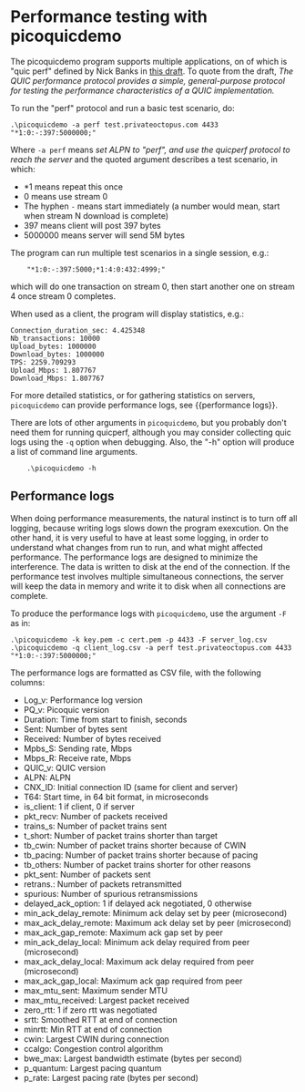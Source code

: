 # Performance testing with picoquicdemo

The picoquicdemo program supports multiple applications, on of which is "quic perf" defined by
Nick Banks in [this draft](https://datatracker.ietf.org/doc/draft-banks-quic-performance/). To
quote from the draft, _The QUIC performance protocol provides a simple, general-purpose
protocol for testing the performance characteristics of a QUIC
implementation._

To run the "perf" protocol and run a basic test scenario, do:
```
.\picoquicdemo -a perf test.privateoctopus.com 4433 "*1:0:-:397:5000000;"
```
Where `-a perf` means _set ALPN to "perf", and use the quicperf protocol to reach the server_
and the quoted argument describes a test scenario, in which:

*   *1 means repeat this once
*   0 means use stream 0
*   The hyphen `-` means start immediately (a number would mean, start when stream N download is complete)
*   397 means client will post 397 bytes
*   5000000 means server will send 5M bytes

The program can run multiple test scenarios in a single session, e.g.:
```
    "*1:0:-:397:5000;*1:4:0:432:4999;"
```
which will do one transaction on stream 0, then start another one on stream 4
once stream 0 completes.

When used as a client, the program will display statistics, e.g.:
```
Connection_duration_sec: 4.425348
Nb_transactions: 10000
Upload_bytes: 1000000
Download_bytes: 1000000
TPS: 2259.709293
Upload_Mbps: 1.807767
Download_Mbps: 1.807767
```
For more detailed statistics, or for gathering statistics on servers, `picoquicdemo`
can provide performance logs, see {{performance logs}}. 

There are lots of other arguments in `picoquicdemo`, but you probably don't need them for
running quicperf, although you may consider collecting quic logs using the `-q` option when
debugging. Also, the "-h"
option will produce a list of command line arguments.
```
    .\picoquicdemo -h
```
## Performance logs

When doing performance measurements, the natural instinct is to turn off all logging, because
writing logs slows down the program exexcution. On the other hand, it is very useful to have
at least some logging, in order to understand what changes from run to run, and what might
affected performance. The performance logs are designed to minimize the interference. The
data is written to disk at the end of the connection. If the performance test involves
multiple simultaneous connections, the server will keep the data in memory and write it to
disk when all connections are complete.

To produce the performance logs with `picoquicdemo`, use the argument `-F` as in:
```
.\picoquicdemo -k key.pem -c cert.pem -p 4433 -F server_log.csv
.\picoquicdemo -q client_log.csv -a perf test.privateoctopus.com 4433 "*1:0:-:397:5000000;"
```
The performance logs are formatted as CSV file, with the following columns:

* Log_v: Performance log version
* PQ_v: Picoquic version
* Duration: Time from start to finish, seconds
* Sent: Number of bytes sent
* Received: Number of bytes received
* Mpbs_S: Sending rate, Mbps
* Mbps_R: Receive rate, Mbps
* QUIC_v: QUIC version
* ALPN: ALPN
* CNX_ID: Initial connection ID (same for client and server)
* T64: Start time, in 64 bit format, in microseconds
* is_client: 1 if client, 0 if server
* pkt_recv: Number of packets received
* trains_s: Number of packet trains sent
* t_short: Number of packet trains shorter than target
* tb_cwin: Number of packet trains shorter because of CWIN
* tb_pacing: Number of packet trains shorter because of pacing
* tb_others: Number of packet trains shorter for other reasons
* pkt_sent: Number of packets sent
* retrans.: Number of packets retransmitted
* spurious: Number of spurious retransmissions
* delayed_ack_option: 1 if delayed ack negotiated, 0 otherwise
* min_ack_delay_remote: Minimum ack delay set by peer (microsecond)
* max_ack_delay_remote: Maximum ack delay set by peer (microsecond)
* max_ack_gap_remote: Maximum ack gap set by peer
* min_ack_delay_local: Minimum ack delay required from peer (microsecond)
* max_ack_delay_local: Maximum ack delay required from peer (microsecond)
* max_ack_gap_local: Maximum ack gap required from peer
* max_mtu_sent: Maximum sender MTU
* max_mtu_received: Largest packet received
* zero_rtt: 1 if zero rtt was negotiated
* srtt: Smoothed RTT at end of connection
* minrtt: Min RTT at end of connection
* cwin: Largest CWIN during connection
* ccalgo: Congestion control algorithm
* bwe_max: Largest bandwidth estimate (bytes per second)
* p_quantum: Largest pacing quantum
* p_rate: Largest pacing rate (bytes per second)
